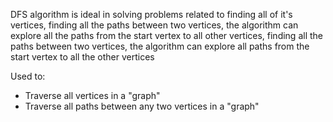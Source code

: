 DFS algorithm is ideal in solving problems related to finding all of it's vertices, finding all the paths between two vertices, the algorithm can explore all the paths from the start vertex to all other vertices, finding all the paths between two vertices, the algorithm can explore all paths from the start vertex to all the other vertices

Used to:
- Traverse all vertices in a "graph"
- Traverse all paths between any two vertices in a "graph"

